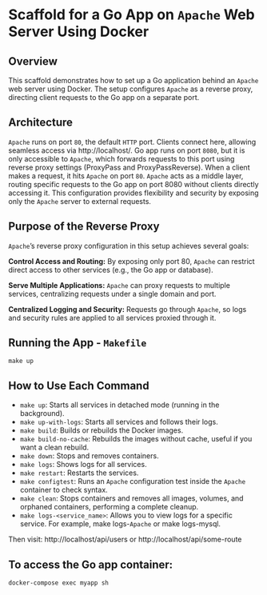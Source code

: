 # Scaffold for a Go App on `Apache` Web Server Using Docker

## Overview

This scaffold demonstrates how to set up a Go application behind an `Apache` web server using Docker. The setup configures
`Apache` as a reverse proxy, directing client requests to the Go app on a separate port.

## Architecture

`Apache` runs on port `80`, the default `HTTP` port. Clients connect here, allowing seamless access via http://localhost/.
Go app runs on port `8080`, but it is only accessible to `Apache`, which forwards requests to this port using reverse proxy
settings (ProxyPass and ProxyPassReverse).
When a client makes a request, it hits `Apache` on port `80`. `Apache` acts as a middle layer, routing specific requests to
the Go app on port 8080 without clients directly accessing it. This configuration provides flexibility and security by
exposing only the `Apache` server to external requests.

## Purpose of the Reverse Proxy

`Apache`’s reverse proxy configuration in this setup achieves several goals:

**Control Access and Routing:** By exposing only port 80, `Apache` can restrict direct access to other services (e.g., the Go
app or database).

**Serve Multiple Applications:** `Apache` can proxy requests to multiple services, centralizing requests under a single domain
and port.

**Centralized Logging and Security:** Requests go through `Apache`, so logs and security rules are applied to all services
proxied through it.

## Running the App - `Makefile`

    make up

## How to Use Each Command
- `make up`: Starts all services in detached mode (running in the background).
- `make up-with-logs`: Starts all services and follows their logs.
- `make build`: Builds or rebuilds the Docker images.
- `make build-no-cache`: Rebuilds the images without cache, useful if you want a clean rebuild.
- `make down`: Stops and removes containers.
- `make logs`: Shows logs for all services.
- `make restart`: Restarts the services.
- `make configtest`: Runs an `Apache` configuration test inside the `Apache` container to check syntax.
- `make clean`: Stops containers and removes all images, volumes, and orphaned containers, performing a complete cleanup.
- `make logs-<service_name>`: Allows you to view logs for a specific service. For example, make logs-`Apache` or make logs-mysql.

Then visit: http://localhost/api/users or http://localhost/api/some-route

## To access the Go app container:

    docker-compose exec myapp sh